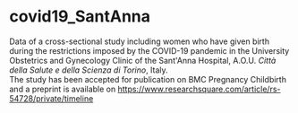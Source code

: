# covid19_SantAnna

Data of a cross-sectional study including women who have given birth during the restrictions imposed by the COVID-19 pandemic in the University Obstetrics and Gynecology Clinic of the Sant'Anna Hospital, A.O.U. _Città della Salute e della Scienza di Torino_, Italy. 
<br>
The study has been accepted for publication on BMC Pregnancy Childbirth and a preprint is available on https://www.researchsquare.com/article/rs-54728/private/timeline
